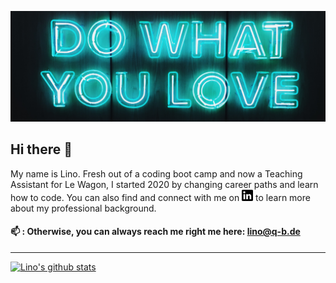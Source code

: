 ![Image of Neon-Lights](https://github.com/lino-m/lino-m/blob/master/images/header.jpg)

## Hi there 👋

My name is Lino. Fresh out of a coding boot camp and now a Teaching Assistant for Le Wagon, I started 2020 by changing career paths and learn how to code.
You can also find and connect with me on <a href="https://www.linkedin.com/in/lino-maurer/"><img height="18" src="https://github.com/lino-m/lino-m/blob/master/images/linkedin-logo.png?raw=true"></a> to learn more about my professional background.

#### 📫 : Otherwise, you can always reach me right me here: lino@q-b.de

---

[![Lino's github stats](https://github-readme-stats.vercel.app/api?username=lino-m&show_icons=true)](https://github.com/anuraghazra/github-readme-stats)

<!--
**lino-m/lino-m** is a ✨ _special_ ✨ repository because its `README.md` (this file) appears on your GitHub profile.

Here are some ideas to get you started:

- 🔭 I’m currently working on ...
- 🌱 I’m currently learning ...
- 👯 I’m looking to collaborate on ...
- 🤔 I’m looking for help with ...
- 💬 Ask me about ...
- 📫 How to reach me: ...
- 😄 Pronouns: ...
- ⚡ Fun fact: ...
-->
